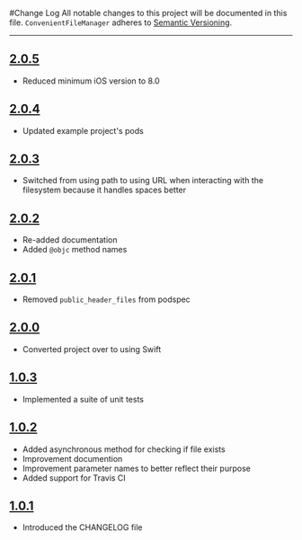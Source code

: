 #Change Log
All notable changes to this project will be documented in this file.
`ConvenientFileManager` adheres to [Semantic Versioning](http://semver.org/).

--- 

## [2.0.5](https://github.com/wibosco/ConvenientFileManager/releases/tag/2.0.5)

* Reduced minimum iOS version to 8.0

## [2.0.4](https://github.com/wibosco/ConvenientFileManager/releases/tag/2.0.4)

* Updated example project's pods

## [2.0.3](https://github.com/wibosco/ConvenientFileManager/releases/tag/2.0.3)

* Switched from using path to using URL when interacting with the filesystem because it handles spaces better

## [2.0.2](https://github.com/wibosco/ConvenientFileManager/releases/tag/2.0.2)

* Re-added documentation
* Added `@objc` method names

## [2.0.1](https://github.com/wibosco/ConvenientFileManager/releases/tag/2.0.1)

* Removed `public_header_files` from podspec

## [2.0.0](https://github.com/wibosco/ConvenientFileManager/releases/tag/2.0.0)

* Converted project over to using Swift

## [1.0.3](https://github.com/wibosco/ConvenientFileManager/releases/tag/1.0.3)

* Implemented a suite of unit tests

## [1.0.2](https://github.com/wibosco/ConvenientFileManager/releases/tag/1.0.2)

* Added asynchronous method for checking if file exists
* Improvement documention 
* Improvement parameter names to better reflect their purpose
* Added support for Travis CI

## [1.0.1](https://github.com/wibosco/ConvenientFileManager/releases/tag/1.0.1)

* Introduced the CHANGELOG file

